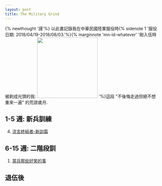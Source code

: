 ```yaml
---
layout: post
title: The Military Grind
---
```

{% newthought '謹'%} 以此書記錄我在中華民國陸軍服役時{% sidenote 1 '服役日期: 2018/04/19-2018/08/03.'%}{% marginnote 'mn-id-whatever' '剛入伍時被剃成光頭的我: <img src="https://user-images.githubusercontent.com/7057863/40884275-363cf80a-6743-11e8-83e3-1dabf5c11287.png" width="200">
'%}這段 "不後悔走過但絕不想重來一遍" 的荒謬歲月.

## 1-5 週: 新兵訓練

<!--1. [通往地獄的高速公路](chap_1/highway_to_hell/):
 
2. [懇親](chap_1/probabilityreview):

3. [鑑測](chap_1/applications):-->

4. [流言終結者-新訓篇](chap_1/myth_buster/) 

<!--5. [<span style="color:DarkRed">第 1 堂課: 別把自己的價值定義在不能控制的人事物之上</span>](chap_1/lesson/)-->

## 6-15 週: 二階段訓

1. [當兵那些好笑的事](chap_2/boring_but_funny/)

<!--2. [圖書館 or 健身房?](chap_2/library_or_gym/):

3. [饒舌](chap_2/undirected/):-->

<!--4. [流言終結者: 二階段篇](chap_1/highway_to_hell/) 

5. [<span style="color:DarkRed">第 2 堂課: 做選擇前, 觀察自己最能忍受哪一種痛苦而不是只看最喜歡哪一種結果</span>](chap_1/highway_to_hell/)-->

## 退伍後

<!--1. [軍官考試](chap_3/ve/):

2. [捲菸](chap_3/jt/):

3. [轉診](chap_3/sampling/):

4. [星夜呢喃](chap_3/variational/):

5. [頭也不回](chap_3/variational/):-->


<!--## 體會

1. [The variational autoencoder](extras/vae): Deep generative models. The reparametrization trick. Learning latent visual representations.


## 附錄 1: 笑話

## 附錄 2: 當兵時閱讀的書
-->

